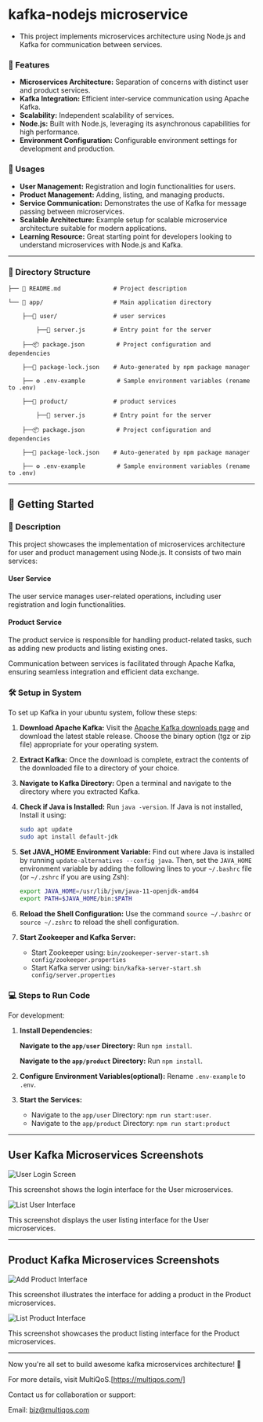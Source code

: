 # kafka-nodejs microservice

- This project implements microservices architecture using Node.js and Kafka for   communication between services.


### 📜 Features

- **Microservices Architecture:** Separation of concerns with distinct user and product services.
- **Kafka Integration:** Efficient inter-service communication using Apache Kafka.
- **Scalability:** Independent scalability of services.
- **Node.js:** Built with Node.js, leveraging its asynchronous capabilities for high performance.
- **Environment Configuration:** Configurable environment settings for development and production.

### 💼 Usages

- **User Management:** Registration and login functionalities for users.
- **Product Management:** Adding, listing, and managing products.
- **Service Communication:** Demonstrates the use of Kafka for message passing between microservices.
- **Scalable Architecture:** Example setup for scalable microservice architecture suitable for modern applications.
- **Learning Resource:** Great starting point for developers looking to understand microservices with Node.js and Kafka.

---

### 📂 Directory Structure

    ├── 📝 README.md               # Project description
    
    └── 📂 app/                    # Main application directory
    
        ├──📂 user/                # user services
    
            ├──🚀 server.js        # Entry point for the server
    
        ├──📦 package.json         # Project configuration and dependencies
        
        ├──🔐 package-lock.json    # Auto-generated by npm package manager
    
        ├── ⚙️ .env-example         # Sample environment variables (rename to .env)
           
        ├──📂 product/             # product services
    
            ├──🚀 server.js        # Entry point for the server
    
        ├──📦 package.json         # Project configuration and dependencies
    
        ├──🔐 package-lock.json    # Auto-generated by npm package manager
        
        ├── ⚙️ .env-example         # Sample environment variables (rename to .env)
    
---


## 🚀 Getting Started

### 📝 Description

This project showcases the implementation of microservices architecture for user and product management using Node.js. It consists of two main services:

#### User Service

The user service manages user-related operations, including user registration and login functionalities.

#### Product Service

The product service is responsible for handling product-related tasks, such as adding new products and listing existing ones.

Communication between services is facilitated through Apache Kafka, ensuring seamless integration and efficient data exchange.

### 🛠 Setup in System

To set up Kafka in your ubuntu system, follow these steps:

1. **Download Apache Kafka:** Visit the [Apache Kafka downloads page](https://kafka.apache.org/downloads) and download the latest stable release. 
   Choose the binary option (tgz or zip file) appropriate for your operating system.

2. **Extract Kafka:** Once the download is complete, extract the contents of the downloaded file to a directory of your choice.

3. **Navigate to Kafka Directory:** Open a terminal and navigate to the directory where you extracted Kafka.

4. **Check if Java is Installed:** Run `java -version`. If Java is not installed, Install it using:
    ```bash
    sudo apt update
    sudo apt install default-jdk
    ```

5. **Set JAVA_HOME Environment Variable:** Find out where Java is installed by running `update-alternatives --config java`. 
   Then, set the `JAVA_HOME` environment variable by adding the following lines to your `~/.bashrc` file (or `~/.zshrc` if you are using Zsh):
    ```bash
    export JAVA_HOME=/usr/lib/jvm/java-11-openjdk-amd64
    export PATH=$JAVA_HOME/bin:$PATH
    ```

6. **Reload the Shell Configuration:** Use the command `source ~/.bashrc` or `source ~/.zshrc` to reload the shell configuration.

7. **Start Zookeeper and Kafka Server:**
    - Start Zookeeper using: `bin/zookeeper-server-start.sh config/zookeeper.properties`
    - Start Kafka server using: `bin/kafka-server-start.sh config/server.properties`


### 💻 Steps to Run Code  

For development:

1. **Install Dependencies:**

    **Navigate to the `app/user` Directory:**
    Run `npm install`.

    **Navigate to the `app/product` Directory:**
    Run `npm install`.

2. **Configure Environment Variables(optional):** Rename `.env-example` to `.env`.

3. **Start the Services:**
    - Navigate to the `app/user` Directory: `npm run start:user`.
    - Navigate to the `app/product` Directory: `npm run start:product`
---    


## User Kafka Microservices Screenshots

![User Login Screen](./app/user/assets/user-logIn.png)

This screenshot shows the login interface for the User microservices.

![List User Interface](./app/user/assets/listUser.png)

This screenshot displays the user listing interface for the User microservices.

----

## Product Kafka Microservices Screenshots

![Add Product Interface](./app/product/assets/addProduct.png)

This screenshot illustrates the interface for adding a product in the Product microservices.

![List Product Interface](./app/product/assets/listProduct.png)

This screenshot showcases the product listing interface for the Product microservices.

----

Now you're all set to build awesome kafka microservices architecture! 🌟

For more details, visit MultiQoS.[https://multiqos.com/]

Contact us for collaboration or support:

Email: biz@multiqos.com